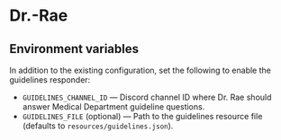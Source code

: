 # Dr.-Rae

## Environment variables

In addition to the existing configuration, set the following to enable the guidelines responder:

- `GUIDELINES_CHANNEL_ID` — Discord channel ID where Dr. Rae should answer Medical Department guideline questions.
- `GUIDELINES_FILE` (optional) — Path to the guidelines resource file (defaults to `resources/guidelines.json`).

